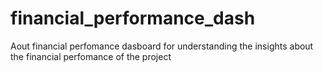 # financial_performance_dash
Aout financial perfomance dasboard for understanding the insights about the financial perfomance of the project
